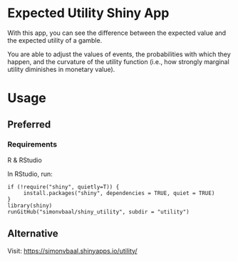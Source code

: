 # Expected Utility Shiny App
With this app, you can see the difference between the expected value and the expected utility of a gamble.

You are able to adjust the values of events, the probabilities with which they happen, and the curvature of the utility function (i.e., how strongly marginal utility diminishes in monetary value).

# Usage

## Preferred

### Requirements
R & RStudio

In RStudio, run:

```
if (!require("shiny", quietly=T)) {
     install.packages("shiny", dependencies = TRUE, quiet = TRUE)
}
library(shiny)
runGitHub("simonvbaal/shiny_utility", subdir = "utility")

```

## Alternative

Visit: 
https://simonvbaal.shinyapps.io/utility/
